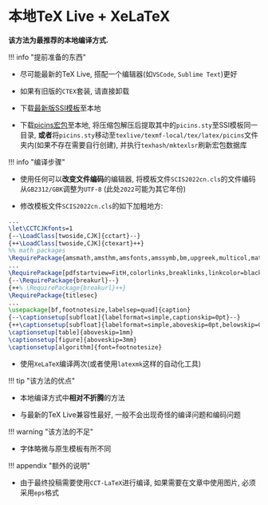 # 本地TeX Live + XeLaTeX

**该方法为最推荐的本地编译方式.**

!!! info "提前准备的东西"

- 尽可能最新的TeX Live, 搭配一个编辑器(如`VSCode`, `Sublime Text`)更好

- 如果有旧版的`CTEX`套装, 请直接卸载

- 下载[最新版SSI模板](http://scis.scichina.com/download/ssi-template.zip)至本地

- 下载[picins宏包](http://mirrors.ctan.org/macros/latex209/contrib/picins.zip)至本地, 将压缩包解压后提取其中的`picins.sty`至SSI模板同一目录, **或者**将`picins.sty`移动至`texlive/texmf-local/tex/latex/picins`文件夹内(如果不存在需要自行创建), 并执行`texhash/mktexlsr`刷新宏包数据库

!!! info "编译步骤"

- 使用任何可以**改变文件编码**的编辑器, 将模板文件`SCIS2022cn.cls`的文件编码从`GB2312/GBK`调整为`UTF-8` (此处`2022`可能为其它年份)

- 修改模板文件`SCIS2022cn.cls`的如下加粗地方:

``` latex title="SCIS2022cn.cls"
...
\let\CCTCJKfonts=1
{--\LoadClass[twoside,CJK]{cctart}--}
{++\LoadClass[twoside,CJK]{ctexart}++}
%% math packages
\RequirePackage{amsmath,amsthm,amsfonts,amssymb,bm,upgreek,multicol,mathrsfs,pifont,amscd,latexsym,geometry,color,fancyhdr}
...
\RequirePackage[pdfstartview=FitH,colorlinks,breaklinks,linkcolor=black,citecolor=black,filecolor=black,urlcolor=black,hyperindex,CJKbookmarks]{hyperref}
{--\RequirePackage{breakurl}--}
{++% \RequirePackage{breakurl}++}
\RequirePackage{titlesec}
...
\usepackage[bf,footnotesize,labelsep=quad]{caption}
{--\captionsetup[subfloat]{labelformat=simple,captionskip=0pt}--}
{++\captionsetup[subfloat]{labelformat=simple,aboveskip=0pt,belowskip=0pt}++}
\captionsetup[table]{aboveskip=1mm}
\captionsetup[figure]{aboveskip=3mm}
\captionsetup[algorithm]{font=footnotesize}
```

- 使用`XeLaTeX`编译两次(或者使用`latexmk`这样的自动化工具)

!!! tip "该方法的优点"

- 本地编译方式中**相对不折腾**的方法

- 与最新的TeX Live兼容性最好, 一般不会出现奇怪的编译问题和编码问题

!!! warning "该方法的不足"

- 字体略微与原生模板有所不同

!!! appendix "额外的说明"

- 由于最终投稿需要使用`CCT-LaTeX`进行编译, 如果需要在文章中使用图片, 必须采用`eps`格式
